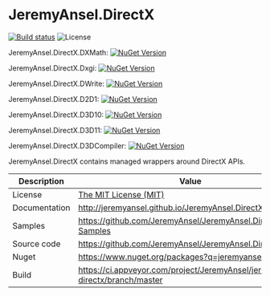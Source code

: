 # JeremyAnsel.DirectX

[![Build status](https://ci.appveyor.com/api/projects/status/yfmo38px022n20ux/branch/master?svg=true)](https://ci.appveyor.com/project/JeremyAnsel/jeremyansel-directx/branch/master)
![License](https://img.shields.io/github/license/JeremyAnsel/JeremyAnsel.DirectX)

JeremyAnsel.DirectX.DXMath:
[![NuGet Version](https://img.shields.io/nuget/v/JeremyAnsel.DirectX.DXMath)](https://www.nuget.org/packages/JeremyAnsel.DirectX.DXMath)

JeremyAnsel.DirectX.Dxgi:
[![NuGet Version](https://img.shields.io/nuget/v/JeremyAnsel.DirectX.Dxgi)](https://www.nuget.org/packages/JeremyAnsel.DirectX.Dxgi)

JeremyAnsel.DirectX.DWrite:
[![NuGet Version](https://img.shields.io/nuget/v/JeremyAnsel.DirectX.DWrite)](https://www.nuget.org/packages/JeremyAnsel.DirectX.DWrite)

JeremyAnsel.DirectX.D2D1:
[![NuGet Version](https://img.shields.io/nuget/v/JeremyAnsel.DirectX.D2D1)](https://www.nuget.org/packages/JeremyAnsel.DirectX.D2D1)

JeremyAnsel.DirectX.D3D10:
[![NuGet Version](https://img.shields.io/nuget/v/JeremyAnsel.DirectX.D3D10)](https://www.nuget.org/packages/JeremyAnsel.DirectX.D3D10)

JeremyAnsel.DirectX.D3D11:
[![NuGet Version](https://img.shields.io/nuget/v/JeremyAnsel.DirectX.D3D11)](https://www.nuget.org/packages/JeremyAnsel.DirectX.D3D11)

JeremyAnsel.DirectX.D3DCompiler:
[![NuGet Version](https://img.shields.io/nuget/v/JeremyAnsel.DirectX.D3DCompiler)](https://www.nuget.org/packages/JeremyAnsel.DirectX.D3DCompiler)

JeremyAnsel.DirectX contains managed wrappers around DirectX APIs.

Description     | Value
----------------|----------------
License         | [The MIT License (MIT)](https://github.com/JeremyAnsel/JeremyAnsel.DirectX/blob/master/LICENSE.txt)
Documentation   | http://jeremyansel.github.io/JeremyAnsel.DirectX
Samples         | https://github.com/JeremyAnsel/JeremyAnsel.DirectX-Samples
Source code     | https://github.com/JeremyAnsel/JeremyAnsel.DirectX
Nuget           | https://www.nuget.org/packages?q=jeremyansel.directx
Build           | https://ci.appveyor.com/project/JeremyAnsel/jeremyansel-directx/branch/master
